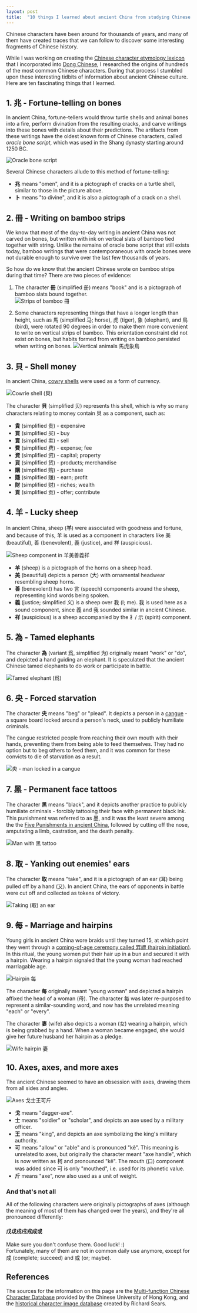 ```yaml
---
layout: post
title:  "10 things I learned about ancient China from studying Chinese characters"
---
```

Chinese characters have been around for thousands of years, and many of them have created traces that we can follow to discover some interesting fragments of Chinese history.

While I was working on creating the [Chinese character etymology lexicon](https://github.com/peterolson/chinese-lexicon) that I incorporated into [Dong Chinese](https://www.dong-chinese.com), I researched the origins of hundreds of the most common Chinese characters. During that process I stumbled upon these interesting tidbits of information about ancient Chinese culture. Here are ten fascinating things that I learned.

## 1. 兆 - Fortune-telling on bones
In ancient China, fortune-tellers would throw turtle shells and animal bones into a fire, perform divination from the resulting cracks, and carve writings into these bones with details about their predictions. The artifacts from these writings have the oldest known form of Chinese characters, called *oracle bone script*, which was used in the Shang dynasty starting around 1250 BC.

![Oracle bone script](/images/oracle_bone.png)

Several Chinese characters allude to this method of fortune-telling:

 - **兆** means "omen", and it is a pictograph of cracks on a turtle shell, similar to those in the picture above.
 - **卜** means "to divine", and it is also a pictograph of a crack on a shell.

## 2. 冊 - Writing on bamboo strips
We know that most of the day-to-day writing in ancient China was not carved on bones, but written with ink on vertical slats of bamboo tied together with string. Unlike the remains of oracle bone script that still exists today, bamboo writings that were contemporaneous with oracle bones were not durable enough to survive over the last few thousands of years.

So how do we know that the ancient Chinese wrote on bamboo strips during that time? There are two pieces of evidence:

1. The character **冊** (simplified 册) means "book" and is a pictograph of bamboo slats bound together.  
  ![Strips of bamboo 冊](/images/bamboo_strips.png)  
    
2. Some characters representing things that have a longer length than height, such as 馬 (simplified 马; horse), 虎 (tiger), 象 (elephant), and 鳥 (bird), were rotated 90 degrees in order to make them more convenient to write on vertical strips of bamboo. This orientation constraint did not exist on bones, but habits formed from writing on bamboo persisted when writing on bones.
  ![Vertical animals 馬虎象鳥](/images/vertical_animals.png)

## 3. 貝 - Shell money
In ancient China, [cowry shells](https://en.wikipedia.org/wiki/Cowry) were used as a form of currency. 

![Cowrie shell (貝)](/images/cowrie.png)

The character **貝** (simplified 贝) represents this shell, which is why so many characters relating to money contain 貝 as a component, such as:

- **貴** (simplified 贵) - expensive
- **買** (simplified 买) - buy
- **賣** (simplified 卖) - sell
- **費** (simplified 费) - expense; fee
- **資** (simplified 资) - capital; property
- **貨** (simplified 货) - products; merchandise
- **購** (simplified 购) - purchase
- **賺** (simplified 赚) - earn; profit
- **財** (simplified 财) - riches; wealth
- **貢** (simplified 贡) - offer; contribute

## 4. 羊 - Lucky sheep

In ancient China, sheep (**羊**) were associated with goodness and fortune, and because of this, 羊 is used as a component in characters like 美 (beautiful), 善 (benevolent), 義 (justice), and 祥 (auspicious).

![Sheep component in 羊美善義祥](/images/lucky_sheep.png)

 - **羊** (sheep) is a pictograph of the horns on a sheep head.
 - **美** (beautiful) depicts a person (大) with ornamental headwear resembling sheep horns.
 - **善** (benevolent) has two 言 (speech) components around the sheep, representing kind words being spoken.
 - **義** (justice; simplified 义) is a sheep over 我 (I; me). 我 is used here as a sound component, since 義 and 我 sounded similar in ancient Chinese.
 - **祥** (auspicious) is a sheep accompanied by the 礻/ 示 (spirit) component.

## 5. 為 - Tamed elephants
The character **為** (variant 爲, simplified 为) originally meant "work" or "do", and depicted a hand guiding an elephant. It is speculated that the ancient Chinese tamed elephants to do work or participate in battle.

![Tamed elephant (爲)](/images/tame_elephant.png)

## 6. 央 - Forced starvation

The character **央** means "beg" or "plead". It depicts a person in a [cangue](https://en.wikipedia.org/wiki/Cangue) - a square board locked around a person's neck, used to publicly humiliate criminals.

The cangue restricted people from reaching their own mouth with their hands, preventing them from being able to feed themselves. They had no option but to beg others to feed them, and it was common for these convicts to die of starvation as a result.

![央 - man locked in a cangue](/images/cangue.png)

## 7. 黑 - Permanent face tattoos

The character **黑** means "black", and it depicts another practice to publicly humiliate criminals - forcibly tattooing their face with permanent black ink. This punishment was referred to as 墨, and it was the least severe among the the [Five Punishments in ancient China](https://en.wikipedia.org/wiki/Five_Punishments#The_Five_Punishments_in_ancient_China), followed by cutting off the nose, amputating a limb, castration, and the death penalty.

![Man with 黑 tattoo](/images/hei_tattoo.png)

## 8. 取 - Yanking out enemies' ears

The character **取** means "take", and it is a pictograph of an ear (耳) being pulled off by a hand (又). In ancient China, the ears of opponents in battle were cut off and collected as tokens of victory.

![Taking (取) an ear](/images/take_ear.png)

## 9. 每 - Marriage and hairpins

Young girls in ancient China wore braids until they turned 15, at which point they went through a [coming-of-age ceremony called 筓禮 (hairpin initiation)](https://en.wikipedia.org/wiki/Hairpin#Hairpins_in_Chinese_culture). In this ritual, the young women put their hair up in a bun and secured it with a hairpin. Wearing a hairpin signaled that the young woman had reached marriagable age.

![Hairpin 每](/images/hairpin.png)

The character **每** originally meant "young woman" and depicted a hairpin affixed the head of a woman (母). The character 每 was later re-purposed to represent a similar-sounding word, and now has the unrelated meaning "each" or "every".

The character **妻** (wife) also depicts a woman (女) wearing a hairpin, which is being grabbed by a hand. When a woman became engaged, she would give her future husband her hairpin as a pledge.

![Wife hairpin 妻](/images/wife_hairpin.png)

## 10. Axes, axes, and more axes

The ancient Chinese seemed to have an obsession with axes, drawing them from all sides and angles.

![Axes 戈士王可斤](/images/axes.png)

 - **戈** means "dagger-axe".
 - **士** means "soldier" or "scholar", and depicts an axe used by a military officer.
 - **王** means "king", and depicts an axe symbolizing the king's military authority.
 - **可** means "allow" or "able" and is pronounced "kě". This meaning is unrelated to axes, but originally the character meant "axe handle", which is now written as 柯 and pronounced "kē". The mouth (口) component was added since 可 is only "mouthed", i.e. used for its phonetic value.
 - **斤** means "axe", now also used as a unit of weight.

### And that's not all

All of the following characters were originally pictographs of axes (although the meaning of most of them has changed over the years), and they're all pronounced differently:

#### 戊戉戍戌戎成或

Make sure you don't confuse them. Good luck! :)  
Fortunately, many of them are not in common daily use anymore, except for 成 (complete; succeed) and 或 (or; maybe).

## References

The sources for the information on this page are the [Multi-function Chinese Character Database](http://humanum.arts.cuhk.edu.hk/Lexis/lexi-mf/) provided by the Chinese University of Hong Kong, and the [historical character image database](https://hanziyuan.net) created by Richard Sears.